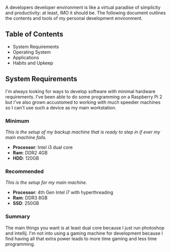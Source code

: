 A developers developer environment is like a virtual paradise of simplicity and productivity: at least, IMO it should be. 
The following document outlines the contents and tools of my personal development environment.

## Table of Contents
- System Requirements
- Operating System
- Applications
- Habits and Upkeep

## System Requirements
I'm always looking for ways to develop software with minimal hardware requirements. I've been able to do some programming on a Raspberry Pi 2 but I've also grown accustomed to working with much speedier machines so I can't use such a device as my main workstation.

### Minimum
*This is the setup of my backup machine that is ready to step in if ever my main machine fails.*
- **Processor**: Intel i3 dual core
- **Ram**: DDR2 4GB
- **HDD**: 120GB

### Recommended
*This is the setup for my main machine.*
- **Processor**: 4th Gen Intel i7 with hyperthreading
- **Ram**: DDR3 8GB
- **SSD**: 250GB

### Summary
The main things you want is at least dual core because I just run photoshop and intellij. I'm not into using a gaming machine for development because I find having all that extra power leads to more time gaming and less time programming.
